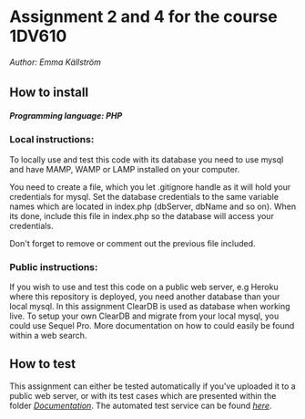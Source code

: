 # Assignment 2 and 4 for the course 1DV610
###### Author: Emma Källström

## How to install
##### Programming language: PHP
### Local instructions:
To locally use and test this code with its database you need to use mysql and have MAMP, WAMP or LAMP installed on your computer. 

You need to create a file, which you let .gitignore handle as it will hold your credentials for mysql. Set the database credentials to the same variable names which are located in index.php (dbServer, dbName and so on). When its done, include this file in index.php so the database will access your credentials. 

Don't forget to remove or comment out the previous file included.

### Public instructions:
If you wish to use and test this code on a public web server, e.g Heroku where this repository is deployed, you need another database than your local mysql. In this assignment ClearDB is used as database when working live. To setup your own ClearDB and migrate from your local mysql, you could use Sequel Pro. More documentation on how to could easily be found within a web search.

## How to test
This assignment can either be tested automatically if you've uploaded it to a public web server, or with its test cases which are presented within the folder [*Documentation*](https://github.com/codesis/1dv610_L2/tree/master/Documentation). The automated test service can be found [*here*](http://csquiz.lnu.se:25083/index.php "Automated Test Application").
